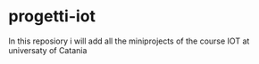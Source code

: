 # progetti-iot

In this reposiory i will add all the miniprojects of the course IOT at universaty of Catania
